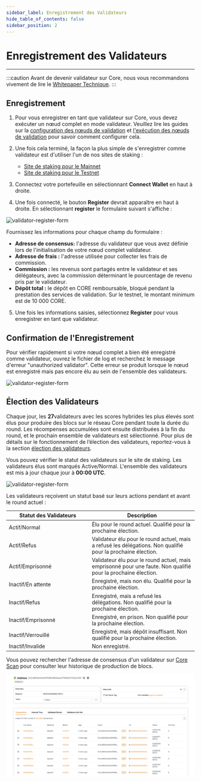```yaml
---
sidebar_label: Enregistrement des Validateurs
hide_table_of_contents: false
sidebar_position: 2
---
```


# Enregistrement des Validateurs

---

:::caution
Avant de devenir validateur sur Core, nous vous recommandons vivement de lire le [Whitepaper Technique](https://whitepaper.coredao.org/).
:::

## Enregistrement

1. Pour vous enregistrer en tant que validateur sur Core, vous devez exécuter un nœud complet en mode validateur. Veuillez lire les guides sur la [configuration des nœuds de validation](../config/validator-node-config.md) et [l'exécution des nœuds de validation](./running-validator.md) pour savoir comment configurer cela.

2. Une fois cela terminé, la façon la plus simple de s'enregistrer comme validateur est d'utiliser l'un de nos sites de staking :

   - [Site de staking pour le Mainnet](https://stake.coredao.org)
   - [Site de staking pour le Testnet](https://stake.test.btcs.network)

3. Connectez votre portefeuille en sélectionnant **Connect Wallet** en haut à droite.

4. Une fois connecté, le bouton **Register** devrait apparaître en haut à droite. En sélectionnant **register** le formulaire suivant s'affiche :

![validator-register-form](../../../../../../static/img/validator/register/validator-register-1.avif)

Fournissez les informations pour chaque champ du formulaire :

- **Adresse de consensus:** l'adresse du validateur que vous avez définie lors de l'initialisation de votre nœud complet validateur.
- **Adresse de frais :** l'adresse utilisée pour collecter les frais de commission.
- **Commission :** les revenus sont partagés entre le validateur et ses délégateurs, avec la commission déterminant le pourcentage de revenu pris par le validateur.
- **Dépôt total :** le dépôt en CORE remboursable, bloqué pendant la prestation des services de validation. Sur le testnet, le montant minimum est de 10 000 CORE.

5. Une fois les informations saisies, sélectionnez **Register** pour vous enregistrer en tant que validateur.

## Confirmation de l'Enregistrement

Pour vérifier rapidement si votre nœud complet a bien été enregistré comme validateur, ouvrez le fichier de log et recherchez le message d'erreur "unauthorized validator". Cette erreur se produit lorsque le nœud est enregistré mais pas encore élu au sein de l'ensemble des validateurs.

![validator-register-form](../../../../../../static/img/validator/register/validator-register-2.avif)

## Élection des Validateurs

Chaque jour, les **27**validateurs avec les scores hybrides les plus élevés sont élus pour produire des blocs sur le réseau Core pendant toute la durée du round. Les récompenses accumulées sont ensuite distribuées à la fin du round, et le prochain ensemble de validateurs est sélectionné. Pour plus de détails sur le fonctionnement de l’élection des validateurs, reportez-vous à la section [élection des validateurs](./validator-election.md).

Vous pouvez vérifier le statut des validateurs sur le site de staking. Les validateurs élus sont marqués Active/Normal. L'ensemble des validateurs est mis à jour chaque jour à **00:00 UTC**.

![validator-register-form](../../../../../../static/img/validator/register/validator-register-3.avif)

Les validateurs reçoivent un statut basé sur leurs actions pendant et avant le round actuel :

<table><thead><tr><th width="208">Statut des Validateurs</th><th>Description</th></tr></thead><tbody><tr><td>Actif/Normal</td><td>Élu pour le round actuel. Qualifié pour la prochaine élection.</td></tr><tr><td>Actif/Refus</td><td>Validateur élu pour le round actuel, mais a refusé les délégations. Non qualifié pour la prochaine élection.</td></tr><tr><td>Actif/Emprisonné</td><td>Validateur élu pour le round actuel, mais emprisonné pour une faute. Non qualifié pour la prochaine élection.</td></tr><tr><td>Inactif/En attente</td><td>Enregistré, mais non élu. Qualifié pour la prochaine élection.</td></tr><tr><td>Inactif/Refus</td><td>Enregistré, mais a refusé les délégations. Non qualifié pour la prochaine élection.</td></tr><tr><td>Inactif/Emprisonné</td><td>Enregistré, en prison. Non qualifié pour la prochaine élection.</td></tr><tr><td>Inactif/Verrouillé</td><td>Enregistré, mais dépôt insuffisant. Non qualifié pour la prochaine élection.</td></tr><tr><td>Inactif/Invalide</td><td>Non enregistré.</td></tr></tbody></table>

Vous pouvez rechercher l'adresse de consensus d'un validateur sur [Core Scan](https://scan.coredao.org/) pour consulter leur historique de production de blocs.

![validator-register-form](../../../../../../static/img/validator/register/validator-register-4.webp)
